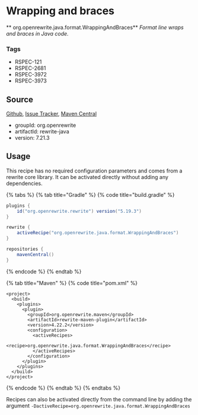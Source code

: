 # Wrapping and braces

** org.openrewrite.java.format.WrappingAndBraces**
_Format line wraps and braces in Java code._

### Tags

* RSPEC-121
* RSPEC-2681
* RSPEC-3972
* RSPEC-3973

## Source

[Github](https://github.com/openrewrite/rewrite), [Issue Tracker](https://github.com/openrewrite/rewrite/issues), [Maven Central](https://search.maven.org/artifact/org.openrewrite/rewrite-java/7.21.3/jar)

* groupId: org.openrewrite
* artifactId: rewrite-java
* version: 7.21.3


## Usage

This recipe has no required configuration parameters and comes from a rewrite core library. It can be activated directly without adding any dependencies.

{% tabs %}
{% tab title="Gradle" %}
{% code title="build.gradle" %}
```groovy
plugins {
    id("org.openrewrite.rewrite") version("5.19.3")
}

rewrite {
    activeRecipe("org.openrewrite.java.format.WrappingAndBraces")
}

repositories {
    mavenCentral()
}

```
{% endcode %}
{% endtab %}

{% tab title="Maven" %}
{% code title="pom.xml" %}
```markup
<project>
  <build>
    <plugins>
      <plugin>
        <groupId>org.openrewrite.maven</groupId>
        <artifactId>rewrite-maven-plugin</artifactId>
        <version>4.22.2</version>
        <configuration>
          <activeRecipes>
            <recipe>org.openrewrite.java.format.WrappingAndBraces</recipe>
          </activeRecipes>
        </configuration>
      </plugin>
    </plugins>
  </build>
</project>
```
{% endcode %}
{% endtab %}
{% endtabs %}

Recipes can also be activated directly from the command line by adding the argument `-DactiveRecipe=org.openrewrite.java.format.WrappingAndBraces`
